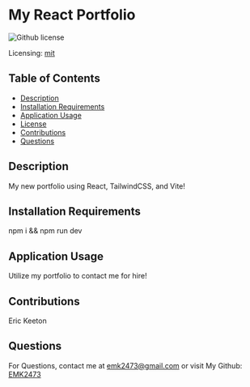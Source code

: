# My React Portfolio
![Github license](https://img.shields.io/badge/mit-blue.svg)
 
 Licensing: [mit](https://choosealicense.com/licenses/mit/)

## Table of Contents
- [Description](#description)
- [Installation Requirements](#installation-requirements)
- [Application Usage](#application-usage)
- [License](#licensing-information)
- [Contributions](#contributions)
- [Questions](#questions)
## Description
My new portfolio using React, TailwindCSS, and Vite!

## Installation Requirements
npm i && npm run dev

## Application Usage
Utilize my portfolio to contact me for hire!

## Contributions
Eric Keeton

## Questions
For Questions, contact me at emk2473@gmail.com or visit My Github: [EMK2473](https://github.com/EMK2473)